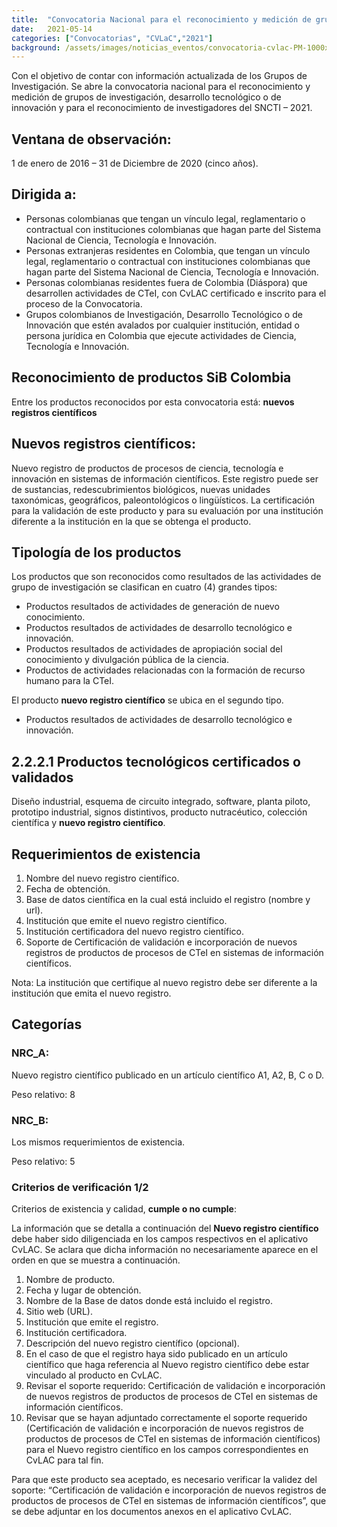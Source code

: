 ```yaml
---
title:  "Convocatoria Nacional para el reconocimiento y medición de grupos de investigación, desarrollo tecnológico o de innovación."
date:   2021-05-14
categories: ["Convocatorias", "CVLaC","2021"]
background: /assets/images/noticias_eventos/convocatoria-cvlac-PM-1000x937.png
---
```






Con el objetivo de contar con información actualizada de los Grupos de Investigación. Se abre la convocatoria nacional para el reconocimiento y medición de grupos de investigación, desarrollo tecnológico o de innovación y para el reconocimiento de investigadores del  SNCTI – 2021.

## Ventana de observación:

1 de enero de 2016 – 31 de Diciembre de 2020 (cinco años).

## Dirigida a: 

- Personas colombianas que tengan un vínculo legal, reglamentario o contractual con instituciones colombianas que hagan parte del Sistema Nacional de Ciencia, Tecnología e Innovación. 
- Personas extranjeras residentes en Colombia, que tengan un vínculo legal, reglamentario o contractual con instituciones colombianas que hagan parte del Sistema Nacional de Ciencia, Tecnología e Innovación. 
- Personas colombianas residentes fuera de Colombia (Diáspora) que desarrollen actividades de CTeI, con CvLAC certificado e inscrito para el proceso de la Convocatoria. 
- Grupos colombianos de Investigación, Desarrollo Tecnológico o de Innovación que estén avalados por cualquier institución, entidad o persona jurídica en Colombia que ejecute actividades de Ciencia, Tecnología e Innovación.  


## Reconocimiento de productos SiB Colombia

Entre los productos reconocidos por esta convocatoria está: **nuevos registros científicos**


## Nuevos registros científicos:
Nuevo registro de productos de procesos de ciencia, tecnología e innovación en sistemas de información científicos. Este registro puede ser de sustancias, redescubrimientos biológicos, nuevas unidades taxonómicas, geográficos, paleontológicos o lingüísticos. La certificación para la validación de este producto y para su evaluación por una institución diferente a la institución en la que se obtenga el producto.

## Tipología de los productos

Los productos que son reconocidos como resultados de las actividades de grupo de investigación se clasifican en cuatro (4) grandes tipos:

- Productos resultados de actividades de generación de nuevo conocimiento.
- Productos resultados de actividades de desarrollo tecnológico e innovación.
- Productos resultados de actividades de apropiación social del conocimiento y divulgación pública de la ciencia.
- Productos de actividades relacionadas con la formación de recurso humano para la CTeI.

El producto **nuevo registro científico** se ubica en el segundo tipo.

- Productos resultados de actividades de desarrollo tecnológico e innovación.

## 2.2.2.1 Productos tecnológicos certificados o validados

Diseño industrial, esquema de circuito integrado, software, planta piloto, prototipo industrial, signos distintivos, producto nutracéutico, colección científica y **nuevo registro científico**.

## Requerimientos de existencia

1. Nombre del nuevo registro científico.
2. Fecha de obtención.
3. Base de datos científica en la cual está incluido el registro (nombre y url).
4. Institución que emite el nuevo registro científico.
5. Institución certificadora del nuevo registro científico.
6. Soporte de Certificación de validación e incorporación de nuevos registros de productos de procesos de CTeI en sistemas de información científicos.

Nota: La institución que certifique al nuevo registro debe ser diferente a la institución que emita el nuevo registro.

## Categorías

### NRC_A:
Nuevo registro científico publicado en un artículo científico A1, A2, B, C o D.

Peso relativo: 8

### NRC_B:

Los mismos requerimientos de existencia.

Peso relativo: 5

### Criterios de verificación 1/2

Criterios de existencia y calidad, **cumple o no cumple**:

La información que se detalla a continuación del **Nuevo registro científico** debe haber sido diligenciada en los campos respectivos en el aplicativo CvLAC. Se aclara que dicha información no necesariamente aparece en el orden en que se muestra a continuación.


1. Nombre de producto.
2. Fecha y lugar de obtención.
3. Nombre de la Base de datos donde está incluido el registro.
4. Sitio web (URL).
5. Institución que emite el registro.
6. Institución certificadora.
7. Descripción del nuevo registro científico (opcional).
8. En el caso de que el registro haya sido publicado en un artículo científico que haga referencia al Nuevo registro científico debe estar vinculado al producto en CvLAC.
9. Revisar el soporte requerido: Certificación de validación e incorporación de nuevos registros de productos de procesos de CTeI en sistemas de información científicos.
10. Revisar que se hayan adjuntado correctamente el soporte requerido (Certificación de validación e incorporación de nuevos registros de productos de procesos de CTeI en sistemas de información científicos) para el Nuevo registro científico en los campos correspondientes en CvLAC para tal fin.


Para que este producto sea aceptado, es necesario verificar la validez del soporte: “Certificación de validación e incorporación de nuevos registros de productos de procesos de CTeI en sistemas de información científicos”, que se debe adjuntar en los documentos anexos en el aplicativo CvLAC.
